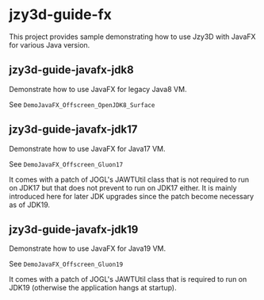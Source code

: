# jzy3d-guide-fx

This project provides sample demonstrating how to use Jzy3D with JavaFX for various Java version.

## jzy3d-guide-javafx-jdk8

Demonstrate how to use JavaFX for legacy Java8 VM.

See `DemoJavaFX_Offscreen_OpenJDK8_Surface`

## jzy3d-guide-javafx-jdk17

Demonstrate how to use JavaFX for Java17 VM.

See `DemoJavaFX_Offscreen_Gluon17`

It comes with a patch of JOGL's JAWTUtil class that is not required to run on JDK17 but that does not prevent to run on JDK17 either. It is mainly introduced here for later JDK upgrades since the patch become necessary as of JDK19.

## jzy3d-guide-javafx-jdk19

Demonstrate how to use JavaFX for Java19 VM.

See `DemoJavaFX_Offscreen_Gluon19`

It comes with a patch of JOGL's JAWTUtil class that is  required to run on JDK19 (otherwise the application hangs at startup).
